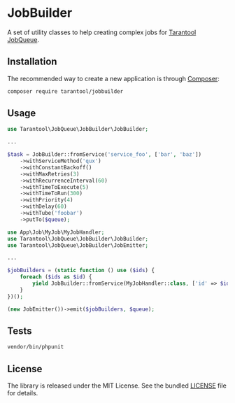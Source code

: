 # JobBuilder

A set of utility classes to help creating complex jobs for [Tarantool JobQueue](https://github.com/tarantool-php/jobqueue).


## Installation

The recommended way to create a new application is through [Composer](http://getcomposer.org):

```sh
composer require tarantool/jobbuilder
```


## Usage

```php
use Tarantool\JobQueue\JobBuilder\JobBuilder;

...

$task = JobBuilder::fromService('service_foo', ['bar', 'baz'])
    ->withServiceMethod('qux')
    ->withConstantBackoff()
    ->withMaxRetries(3)
    ->withRecurrenceInterval(60)
    ->withTimeToExecute(5)
    ->withTimeToRun(300)
    ->withPriority(4)
    ->withDelay(60)
    ->withTube('foobar')
    ->putTo($queue);
```

```php
use App\Job\MyJob\MyJobHandler;
use Tarantool\JobQueue\JobBuilder\JobBuilder;
use Tarantool\JobQueue\JobBuilder\JobEmitter;

...

$jobBuilders = (static function () use ($ids) {
    foreach ($ids as $id) {
        yield JobBuilder::fromService(MyJobHandler::class, ['id' => $id]);
    }
})();

(new JobEmitter())->emit($jobBuilders, $queue);
```

## Tests

```bash
vendor/bin/phpunit
```


## License

The library is released under the MIT License. See the bundled [LICENSE](LICENSE) file for details.
